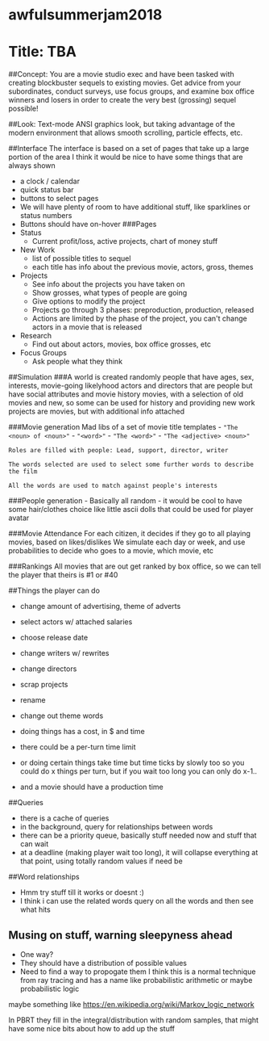 # awfulsummerjam2018

# Title: TBA

##Concept:
You are a movie studio exec and have been tasked with creating blockbuster
sequels to existing movies. Get advice from your subordinates, conduct surveys,
use focus groups, and examine box office winners and losers in order to create
the very best (grossing) sequel possible!

##Look:
Text-mode ANSI graphics look, but taking advantage of the modern environment
that allows smooth scrolling, particle effects, etc.


##Interface
  The interface is based on a set of pages that take up a large portion of the area
  I think it would be nice to have some things that are always shown
  -  a clock / calendar
  -  quick status bar
  -  buttons to select pages
  -    We will have plenty of room to have additional stuff, like sparklines
      or status numbers
  -    Buttons should have on-hover
###Pages
  - Status
    - Current profit/loss, active projects, chart of money stuff
  - New Work
    - list of possible titles to sequel
    - each title has info about the previous movie, actors, gross, themes
  - Projects
    - See info about the projects you have taken on
    - Show grosses, what types of people are going
    - Give options to modify the project
    - Projects go through 3 phases: preproduction, production, released
    - Actions are limited by the phase of the project, you can't change actors in a movie that is released
  - Research
    - Find out about actors, movies, box office grosses, etc
  - Focus Groups
    - Ask people what they think


##Simulation
###A world is created randomly
    people that have ages, sex, interests, movie-going likelyhood
    actors and directors that are people but have social attributes and movie history
    movies, with a selection of old movies and new, so some can be used for history and providing new work
    projects are movies, but with additional info attached

###Movie generation
    Mad libs of a set of movie title templates
    -   `"The <noun> of <noun>"`
    -   `"<word>"`
    -   `"The <word>"`
    -   `"The <adjective> <noun>"`

    Roles are filled with people: Lead, support, director, writer

    The words selected are used to select some further words to describe the film

    All the words are used to match against people's interests

###People generation
    - Basically all random
    - it would be cool to have some hair/clothes choice like little ascii dolls
        that could be used for player avatar


###Movie Attendance
    For each citizen, it decides if they go to all playing movies, based on likes/dislikes
    We simulate each day or week, and use probabilities to decide who goes to a movie, which movie, etc

###Rankings
    All movies that are out get ranked by box office, so we can tell the player that
    theirs is #1 or #40

##Things the player can do
  - change amount of advertising, theme of adverts
  - select actors w/ attached salaries
  - choose release date
  - change writers w/ rewrites
  - change directors
  - scrap projects
  - rename
  - change out theme words
  - doing things has a cost, in $ and time

  - there could be a per-turn time limit
  - or doing certain things take time but time ticks by slowly too
  so you could do x things per turn, but if you wait too long you can only do x-1..
  - and a movie should have a production time

##Queries
  - there is a cache of queries
  - in the background, query for relationships between words
  - there can be a priority queue, basically stuff needed now and stuff that can wait
  - at a deadline (making player wait too long), it will collapse everything at that
  point, using totally random values if need be

##Word relationships
  - Hmm try stuff till it works or doesnt :)
  - I think i can use the related words query on all the words and then see what hits

## Musing on stuff, warning sleepyness ahead
  - One way?
  - They should have a distribution of possible values
  - Need to find a way to propogate them
  I think this is a normal technique from ray tracing and has a name like
  probabilistic arithmetic
  or maybe probabilistic logic

maybe something like
  https://en.wikipedia.org/wiki/Markov_logic_network

In PBRT they fill in the integral/distribution with random samples, that might
have some nice bits about how to add up the stuff
